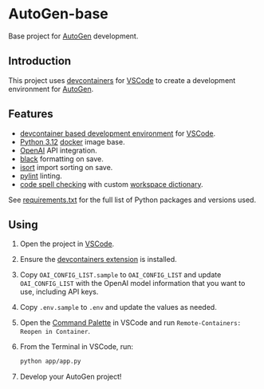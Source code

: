 # AutoGen-base

Base project for [AutoGen](https://github.com/microsoft/autogen) development.

## Introduction

This project uses [devcontainers](https://code.visualstudio.com/docs/devcontainers/containers) for [VSCode](https://code.visualstudio.com/) to create a development environment for [AutoGen](https://github.com/microsoft/autogen).

## Features

- [devcontainer based development environment](https://code.visualstudio.com/docs/devcontainers/containers) for [VSCode](https://code.visualstudio.com/).
- [Python 3.12](https://www.python.org/) [docker](https://www.docker.com/) image base.
- [OpenAI](https://www.openai.com/) API integration.
- [black](https://pypi.org/project/black/) formatting on save.
- [isort](https://pypi.org/project/isort/) import sorting on save.
- [pylint](https://marketplace.visualstudio.com/items?itemName=ms-python.pylint) linting.
- [code spell checking](https://marketplace.visualstudio.com/items?itemName=streetsidesoftware.code-spell-checker) with custom [workspace dictionary](.vscode/settings.json).

See [requirements.txt](requirements.txt) for the full list of Python packages and versions used.

## Using

1. Open the project in [VSCode](https://code.visualstudio.com/).
1. Ensure the [devcontainers extension](https://marketplace.visualstudio.com/items?itemName=ms-vscode-remote.remote-containers) is installed.
1. Copy `OAI_CONFIG_LIST.sample` to `OAI_CONFIG_LIST` and update `OAI_CONFIG_LIST` with the OpenAI model information that you want to use, including API keys.
1. Copy `.env.sample` to `.env` and update the values as needed.
1. Open the [Command Palette](https://code.visualstudio.com/docs/getstarted/userinterface#_command-palette) in VSCode and run `Remote-Containers: Reopen in Container`.
1. From the Terminal in VSCode, run:

    ```bash
    python app/app.py
    ```

1. Develop your AutoGen project!
